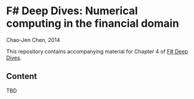 
F# Deep Dives: Numerical computing in the financial domain
====================================================
Chao-Jen Chen, 2014

This repository contains accompanying material for Chapter 4 
of [F# Deep Dives](http://www.manning.com/petricek2/).

Content
---------------

TBD

